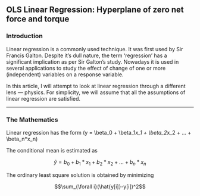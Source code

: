 ## OLS Linear Regression: Hyperplane of zero net force and torque

### Introduction

Linear regression is a commonly used technique. It was first used by Sir Francis Galton. Despite it’s dull nature, the term ‘regression’ has a significant implication as per Sir Galton’s study. Nowadays it is used in several applications to study the effect of change of one or more (independent) variables on a response variable.

In this article, I will attempt to look at linear regression through a different lens — physics. For simplicity, we will assume that all the assumptions of linear regression are satisfied.

---

### The Mathematics

Linear regression has the form \(y = \beta_0 + \beta_1*x_1 + \beta_2*x_2 + ... + \beta_n*x_n\)

The conditional mean is estimated as

$$\hat{y} = b_0 + b_1*x_1 + b_2*x_2 + ... + b_n*x_n$$

The ordinary least square solution is obtained by minimizing

$$\sum_{\forall i}(\hat{y[i]}-y[i])^2$$

